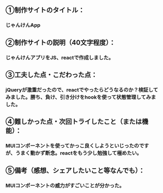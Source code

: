 ## 	&#9312;制作サイトのタイトル：
### じゃんけんApp

## &#9313;制作サイトの説明（40文字程度）：
### じゃんけんアプリをJS、reactで作成しました。


## &#9314;工夫した点・こだわった点：
### jQueryが激重だったので、reactでやったらどうなるのか？検証してみました。勝ち、負け、引き分けをhookを使って状態管理してみました。

## &#9315;難しかった点・次回トライしたこと（または機能）：
### MUIコンポーネントを使ってかっこ良くしようといじったのですが、うまく動かず断念。reactをもう少し勉強して極めたい。


## &#9316;備考（感想、シェアしたいこと等なんでも）：
### MUIコンポーネントの威力がすごいことが分かった。
